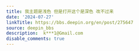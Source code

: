 ```yaml
---
title: 我主题是浅色 但是打开这个是深色 改不过来
date: '2024-07-27'
linkTitle: https://bbs.deepin.org/en/post/275647
source: deepin_bbs
description:  k***1@Gmail.com 
disable_comments: true
---
```


